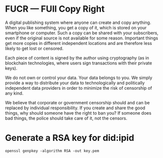 # FUCR — FUll Copy Right

A digital publishing system where anyone can create and copy anything. When you like something, you get a copy of it, which is stored on your smartphone or computer. Such a copy can be shared with your subscribers, even if the original source is not available for some reason. Important things get more copies in different independent locations and are therefore less likely to get lost or censored.

Each piece of content is signed by the author using cryptography (as in blockchain technologies, where users sign transactions with their private keys).

We do not own or control your data. Your data belongs to you. We simply provide a way to distribute your data to technologically and politically independent data providers in order to minimize the risk of censorship of any kind.

We believe that corporate or government censorship should and can be replaced by individual responsibility. If you create and share the good things, why should someone have the right to ban you? If someone does bad things, the police should take care of it, not the censors.

# Generate a RSA key for did:ipid

```
openssl genpkey -algorithm RSA -out key.pem
```
